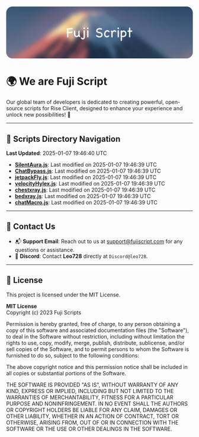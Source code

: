 ![Banner](.github/b.webp)

# 🌍 **We are Fuji Script**

Our global team of developers is dedicated to creating powerful, open-source scripts for Rise Client, designed to enhance your experience and unlock new possibilities! 🌟

---
<!-- SCRIPTS_NAVIGATION_START -->
## 📂 **Scripts Directory Navigation**

**Last Updated**: 2025-01-07 19:46:40 UTC

- **[SilentAura.js](scripts/SilentAura.js)**: Last modified on 2025-01-07 19:46:39 UTC
- **[ChatBypass.js](scripts/ChatBypass.js)**: Last modified on 2025-01-07 19:46:39 UTC
- **[jetpackFly.js](scripts/jetpackFly.js)**: Last modified on 2025-01-07 19:46:39 UTC
- **[velocityHylex.js](scripts/velocityHylex.js)**: Last modified on 2025-01-07 19:46:39 UTC
- **[chestxray.js](scripts/chestxray.js)**: Last modified on 2025-01-07 19:46:39 UTC
- **[bedxray.js](scripts/bedxray.js)**: Last modified on 2025-01-07 19:46:39 UTC
- **[chatMacro.js](scripts/chatMacro.js)**: Last modified on 2025-01-07 19:46:39 UTC

<!-- SCRIPTS_NAVIGATION_END -->

---

## 💬 **Contact Us**  
- 📬 **Support Email**: Reach out to us at [support@fujiscript.com](mailto:support@fujiscript.com) for any questions or assistance.  
- 💬 **Discord**: Contact **Leo728** directly at `Discord@leo728`.

---

## 📜 **License**

This project is licensed under the MIT License.  

**MIT License**  
Copyright (c) 2023 Fuji Scripts  

Permission is hereby granted, free of charge, to any person obtaining a copy of this software and associated documentation files (the "Software"), to deal in the Software without restriction, including without limitation the rights to use, copy, modify, merge, publish, distribute, sublicense, and/or sell copies of the Software, and to permit persons to whom the Software is furnished to do so, subject to the following conditions:  

The above copyright notice and this permission notice shall be included in all copies or substantial portions of the Software.  

THE SOFTWARE IS PROVIDED "AS IS", WITHOUT WARRANTY OF ANY KIND, EXPRESS OR IMPLIED, INCLUDING BUT NOT LIMITED TO THE WARRANTIES OF MERCHANTABILITY, FITNESS FOR A PARTICULAR PURPOSE AND NONINFRINGEMENT. IN NO EVENT SHALL THE AUTHORS OR COPYRIGHT HOLDERS BE LIABLE FOR ANY CLAIM, DAMAGES OR OTHER LIABILITY, WHETHER IN AN ACTION OF CONTRACT, TORT OR OTHERWISE, ARISING FROM, OUT OF OR IN CONNECTION WITH THE SOFTWARE OR THE USE OR OTHER DEALINGS IN THE SOFTWARE.  
